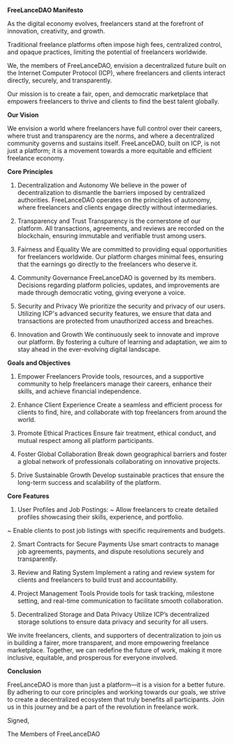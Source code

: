 **FreeLanceDAO Manifesto**

As the digital economy evolves, freelancers stand at the forefront of innovation, creativity, and growth. 

Traditional freelance platforms often impose high fees, centralized control, and opaque practices, limiting the potential of freelancers worldwide. 

We, the members of FreeLanceDAO, envision a decentralized future built on the Internet Computer Protocol (ICP), where freelancers and clients interact directly, securely, and transparently. 

Our mission is to create a fair, open, and democratic marketplace that empowers freelancers to thrive and clients to find the best talent globally.

**Our Vision**

We envision a world where freelancers have full control over their careers, where trust and transparency are the norms, and where a decentralized community governs and sustains itself. FreeLanceDAO, built on ICP, is not just a platform; it is a movement towards a more equitable and efficient freelance economy.

**Core Principles**

1. Decentralization and Autonomy
We believe in the power of decentralization to dismantle the barriers imposed by centralized authorities. FreeLanceDAO operates on the principles of autonomy, where freelancers and clients engage directly without intermediaries.

2. Transparency and Trust
Transparency is the cornerstone of our platform. All transactions, agreements, and reviews are recorded on the blockchain, ensuring immutable and verifiable trust among users.

3. Fairness and Equality
We are committed to providing equal opportunities for freelancers worldwide. Our platform charges minimal fees, ensuring that the earnings go directly to the freelancers who deserve it.

4. Community Governance
FreeLanceDAO is governed by its members. Decisions regarding platform policies, updates, and improvements are made through democratic voting, giving everyone a voice.

5. Security and Privacy
We prioritize the security and privacy of our users. Utilizing ICP's advanced security features, we ensure that data and transactions are protected from unauthorized access and breaches.

6. Innovation and Growth
We continuously seek to innovate and improve our platform. By fostering a culture of learning and adaptation, we aim to stay ahead in the ever-evolving digital landscape.

**Goals and Objectives**

1. Empower Freelancers
Provide tools, resources, and a supportive community to help freelancers manage their careers, enhance their skills, and achieve financial independence.

2. Enhance Client Experience
Create a seamless and efficient process for clients to find, hire, and collaborate with top freelancers from around the world.

3. Promote Ethical Practices
Ensure fair treatment, ethical conduct, and mutual respect among all platform participants.

4. Foster Global Collaboration
Break down geographical barriers and foster a global network of professionals collaborating on innovative projects.

5. Drive Sustainable Growth
 Develop sustainable practices that ensure the long-term success and scalability of the platform.

**Core Features**

1. User Profiles and Job Postings: 
~ Allow freelancers to create detailed profiles showcasing their skills, experience, and portfolio.

~ Enable clients to post job listings with specific requirements and budgets.

2. Smart Contracts for Secure Payments
Use smart contracts to manage job agreements, payments, and dispute resolutions securely and transparently.

3. Review and Rating System
Implement a rating and review system for clients and freelancers to build trust and accountability.

4. Project Management Tools
Provide tools for task tracking, milestone setting, and real-time communication to facilitate smooth collaboration.

5. Decentralized Storage and Data Privacy
Utilize ICP’s decentralized storage solutions to ensure data privacy and security for all users.

We invite freelancers, clients, and supporters of decentralization to join us in building a fairer, more transparent, and more empowering freelance marketplace. Together, we can redefine the future of work, making it more inclusive, equitable, and prosperous for everyone involved.

**Conclusion**

FreeLanceDAO is more than just a platform—it is a vision for a better future. By adhering to our core principles and working towards our goals, we strive to create a decentralized ecosystem that truly benefits all participants. Join us in this journey and be a part of the revolution in freelance work.

Signed,

The Members of FreeLanceDAO


